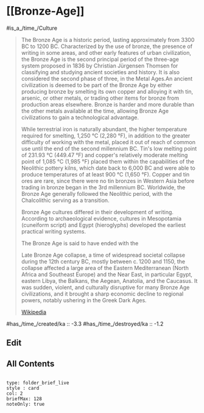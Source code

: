 # [[Bronze-Age]] 

#is_a_/time_/Culture 

> The Bronze Age is a historic period, lasting approximately from 3300 BC to 1200 BC. Characterized by the use of bronze, the presence of writing in some areas, and other early features of urban civilization, the Bronze Age is the second principal period of the three-age system proposed in 1836 by Christian Jürgensen Thomsen for classifying and studying ancient societies and history. It is also considered the second phase of three, in the Metal Ages.An ancient civilization is deemed to be part of the Bronze Age by either producing bronze by smelting its own copper and alloying it with tin, arsenic, or other metals, or trading other items for bronze from production areas elsewhere. Bronze is harder and more durable than the other metals available at the time, allowing Bronze Age civilizations to gain a technological advantage.
>
> While terrestrial iron is naturally abundant, the higher temperature required for smelting, 1,250 °C (2,280 °F), in addition to the greater difficulty of working with the metal, placed it out of reach of common use until the end of the second millennium BC. Tin's low melting point of 231.93 °C (449.47 °F) and copper's relatively moderate melting point of 1,085 °C (1,985 °F) placed them within the capabilities of the Neolithic pottery kilns, which date back to 6,000 BC and were able to produce temperatures of at least 900 °C (1,650 °F). Copper and tin ores are rare, since there were no tin bronzes in Western Asia before trading in bronze began in the 3rd millennium BC. Worldwide, the Bronze Age generally followed the Neolithic period, with the Chalcolithic serving as a transition.
>
> Bronze Age cultures differed in their development of writing. According to archaeological evidence, cultures in Mesopotamia (cuneiform script) and Egypt (hieroglyphs) developed the earliest practical writing systems.
>
> The Bronze Age is said to have ended with the
>
> Late Bronze Age collapse, a time of widespread societal collapse during the 12th century BC, mostly between c. 1200 and 1150, the collapse affected a large area of the Eastern Mediterranean (North Africa and Southeast Europe) and the Near East, in particular Egypt, eastern Libya, the Balkans, the Aegean, Anatolia, and the Caucasus. It was sudden, violent, and culturally disruptive for many Bronze Age civilizations, and it brought a sharp economic decline to regional powers, notably ushering in the Greek Dark Ages.
>
> [Wikipedia](https://en.wikipedia.org/wiki/Bronze%20Age)


#has_/time_/created/ka :: -3.3 
#has_/time_/destroyed/ka :: -1.2 


## Edit

## All Contents

```folderv
```

```ccard
type: folder_brief_live
style : card
col: 2
briefMax: 128
noteOnly: true
```

